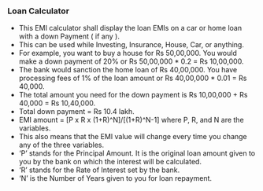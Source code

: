 ### Loan Calculator

- This EMI calculator shall display the loan EMIs on a car or home loan with a down Payment ( if any ).
- This can be used while Investing, Insurance, House, Car, or anything.
- For example, you want to buy a house for Rs 50,00,000. You would make a down payment of 20% or Rs 50,00,000 \* 0.2 = Rs 10,00,000.
- The bank would sanction the home loan of Rs 40,00,000. You have processing fees of 1% of the loan amount or Rs 40,00,000 \* 0.01 = Rs 40,000.
- The total amount you need for the down payment is Rs 10,00,000 + Rs 40,000 = Rs 10,40,000.
- Total down payment = Rs 10.4 lakh.
- EMI amount = [P x R x (1+R)^N]/[(1+R)^N-1] where P, R, and N are the variables.
- This also means that the EMI value will change every time you change any of the three variables.
- ‘P’ stands for the Principal Amount. It is the original loan amount given to you by the bank on which the interest will be calculated.
- ‘R’ stands for the Rate of Interest set by the bank.
- ‘N’ is the Number of Years given to you for loan repayment.
